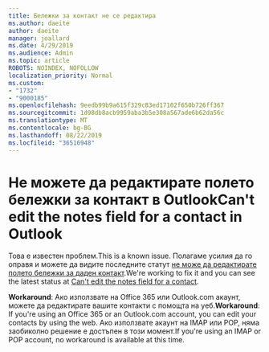```yaml
---
title: Бележки за контакт не се редактира
ms.author: daeite
author: daeite
manager: joallard
ms.date: 4/29/2019
ms.audience: Admin
ms.topic: article
ROBOTS: NOINDEX, NOFOLLOW
localization_priority: Normal
ms.custom:
- "1732"
- "9000185"
ms.openlocfilehash: 9eedb99b9a615f329c83ed17102f650b726ff367
ms.sourcegitcommit: 1d98db8acb9959aba3b5e308a567ade6b62da56c
ms.translationtype: MT
ms.contentlocale: bg-BG
ms.lasthandoff: 08/22/2019
ms.locfileid: "36516948"
---
```

# <a name="cant-edit-the-notes-field-for-a-contact-in-outlook"></a><span data-ttu-id="113a2-102">Не можете да редактирате полето бележки за контакт в Outlook</span><span class="sxs-lookup"><span data-stu-id="113a2-102">Can't edit the notes field for a contact in Outlook</span></span>

<span data-ttu-id="113a2-103">Това е известен проблем.</span><span class="sxs-lookup"><span data-stu-id="113a2-103">This is a known issue.</span></span> <span data-ttu-id="113a2-104">Полагаме усилия да го оправя и можете да видите последните статут [не може да редактирате полето бележки за даден контакт](https://support.office.com/article/fb8394ce-04ce-48b5-bae4-be46f77f10fe).</span><span class="sxs-lookup"><span data-stu-id="113a2-104">We're working to fix it and you can see the latest status at [Can't edit the notes field for a contact](https://support.office.com/article/fb8394ce-04ce-48b5-bae4-be46f77f10fe).</span></span>

<span data-ttu-id="113a2-105">**Workaround**: Ако използвате на Office 365 или Outlook.com акаунт, можете да редактирате вашите контакти с помощта на уеб.</span><span class="sxs-lookup"><span data-stu-id="113a2-105">**Workaround**: If you're using an Office 365 or an Outlook.com account, you can edit your contacts by using the web.</span></span> <span data-ttu-id="113a2-106">Ако използвате акаунт на IMAP или POP, няма заобиколно решение е достъпен в този момент.</span><span class="sxs-lookup"><span data-stu-id="113a2-106">If you're using an IMAP or POP account, no workaround is available at this time.</span></span>